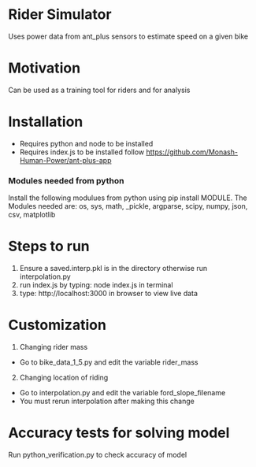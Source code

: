 # Rider Simulator
Uses power data from ant_plus sensors to estimate speed on a given bike

# Motivation
Can be used as a training tool for riders and for analysis

# Installation
- Requires python and node to be installed
- Requires index.js to be installed follow https://github.com/Monash-Human-Power/ant-plus-app

### Modules needed from python
Install the following modulues from python using pip install MODULE.
The Modules needed are: os, sys, math, _pickle, argparse, scipy, numpy, json, csv, matplotlib

# Steps to run
1. Ensure a saved.interp.pkl is in the directory otherwise run interpolation.py
2. run index.js  by typing: node index.js in terminal
3. type: http://localhost:3000 in browser to view live data

# Customization
1. Changing rider mass
  - Go to bike_data_1_5.py and edit the variable rider_mass
2. Changing location of riding
  - Go to interpolation.py and edit the variable ford_slope_filename
  - You must rerun interpolation after making this change

# Accuracy tests for solving model
Run python_verification.py to check accuracy of model

